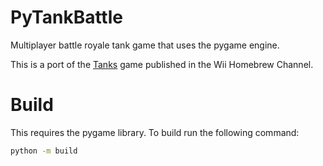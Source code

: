 # PyTankBattle

Multiplayer battle royale tank game that uses the pygame engine.

This is a port of the [Tanks](https://wiibrew.org/wiki/Tanks) game published in the Wii Homebrew Channel.

# Build

This requires the pygame library. To build run the following command:

```sh
python -m build
```